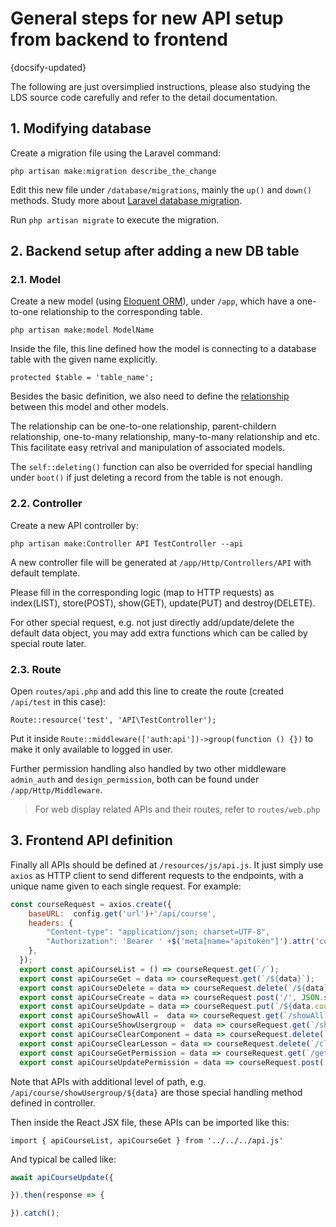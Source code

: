 # General steps for new API setup from backend to frontend

{docsify-updated}

The following are just oversimplied instructions, please also studying the LDS source code carefully and refer to the detail documentation.

## 1. Modifying database

Create a migration file using the Laravel command:

```php artisan make:migration describe_the_change```

Edit this new file under ```/database/migrations```, mainly the ```up()``` and ```down()``` methods. Study more about [Laravel database migration](https://laravel.com/docs/6.x/migrations).

Run ```php artisan migrate``` to execute the migration.

## 2. Backend setup after adding a new DB table

### 2.1. Model

Create a new model (using [Eloquent ORM](https://laravel.com/docs/6.x/eloquent)), under ```/app```, which have a one-to-one relationship to the corresponding table.

```php artisan make:model ModelName```

Inside the file, this line defined how the model is connecting to a database table with the given name explicitly.

```protected $table = 'table_name';```

Besides the basic definition, we also need to define the [relationship](https://laravel.com/docs/6.x/eloquent-relationships) between this model and other models.

The relationship can be one-to-one relationship, parent-childern relationship, one-to-many relationship, many-to-many relationship and etc. This facilitate easy retrival and manipulation of associated models.

The ```self::deleting()``` function can also be overrided for special handling under ```boot()``` if just deleting a record from the table is not enough.

### 2.2. Controller

Create a new API controller by:

```php artisan make:Controller API TestController --api```

A new controller file will be generated at ```/app/Http/Controllers/API``` with default template.

Please fill in the corresponding logic (map to HTTP requests) as index(LIST), store(POST), show(GET), update(PUT) and destroy(DELETE).

For other special request, e.g. not just directly add/update/delete the default data object, you may add extra functions which can be called by special route later.

### 2.3. Route

Open ```routes/api.php``` and add this line to create the route (created ```/api/test``` in this case):

```Route::resource('test', 'API\TestController');```

Put it inside ```Route::middleware(['auth:api'])->group(function () {})``` to make it only available to logged in user.

Further permission handling also handled by two other middleware ```admin_auth``` and ```design_permission```, both can be found under ```/app/Http/Middleware```.

> For web display related APIs and their routes, refer to ```routes/web.php```

## 3. Frontend API definition

Finally all APIs should be defined at ```/resources/js/api.js```. It just simply use ```axios``` as HTTP client to send different requests to the endpoints, with a unique name given to each single request. For example:

```js
const courseRequest = axios.create({
    baseURL:  config.get('url')+'/api/course',
    headers: {
        "Content-type": "application/json; charset=UTF-8",
        "Authorization": 'Bearer ' +$('meta[name="apitoken"]').attr('content')
    },
  });
  export const apiCourseList = () => courseRequest.get(`/`);
  export const apiCourseGet = data => courseRequest.get(`/${data}`);
  export const apiCourseDelete = data => courseRequest.delete(`/${data}`);
  export const apiCourseCreate = data => courseRequest.post('/', JSON.stringify(data));
  export const apiCourseUpdate = data => courseRequest.put(`/${data.course_id}`, JSON.stringify(data));
  export const apiCourseShowAll =  data => courseRequest.get(`/showAll`);
  export const apiCourseShowUsergroup =  data => courseRequest.get(`/showUsergroup/${data}`);
  export const apiCourseClearComponent = data => courseRequest.delete(`/clearCourseComponent/${data}`);
  export const apiCourseClearLesson = data => courseRequest.delete(`/clearCourseLesson/${data}`);
  export const apiCourseGetPermission = data => courseRequest.get(`/getPermission/${data}`);
  export const apiCourseUpdatePermission = data => courseRequest.post('/updatePermission', JSON.stringify(data));
```

Note that APIs with additional level of path, e.g. ```/api/course/showUsergroup/${data}``` are those special handling method defined in controller.

Then inside the React JSX file, these APIs can be imported like this:

```import { apiCourseList, apiCourseGet } from '../../../api.js'```

And typical be called like:

```js
await apiCourseUpdate({

}).then(response => {

}).catch();
```
